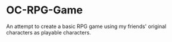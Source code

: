 # OC-RPG-Game
An attempt to create a basic RPG game using my friends' original characters as playable characters.
